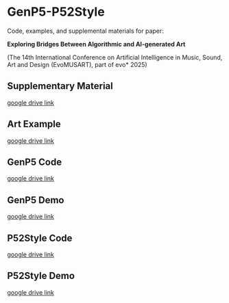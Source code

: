 # GenP5-P52Style

Code, examples, and supplemental materials for paper: 

**Exploring Bridges Between Algorithmic and AI-generated Art** 

(The 14th International Conference on Artificial Intelligence in Music, Sound, Art and Design (EvoMUSART), part of evo* 2025)

## Supplementary Material
[google drive link](https://drive.google.com/file/d/1A1rrk_JiPhjkc_kHrqRxIs3vzIS5KfZ-/view?usp=sharing)

## Art Example
[google drive link](https://drive.google.com/drive/folders/1NszUmIQ5tuhk9-K0v5aQwa9vsGqo4AO1?usp=drive_link)
## GenP5 Code
[google drive link](https://drive.google.com/drive/folders/1SY-cs-hMlzq5tST9pbKj2y_wljM8sb3K?usp=drive_link)

## GenP5 Demo
[google drive link](https://drive.google.com/drive/folders/1_Op-M6QjjiWx279hgux3Y4shytJrygE9?usp=drive_link)

## P52Style Code
[google drive link](https://drive.google.com/drive/folders/1jsvsG-CSqme2RYatQ4BJTTNWQfb3oyZD?usp=drive_link)

## P52Style Demo
[google drive link](https://drive.google.com/drive/folders/1Yp_OD1iv0tdVqhhb7it9sppHyEsbG-cR?usp=drive_link)
